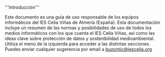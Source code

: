 '''Introducción'''

Este documento es una guía de uso responsable de los equipos informáticos del IES Celia Viñas de Almería (España).
Esta documentación incluye un resumen de las normas y posibilidades de uso de todos los medios informáticos con los que cuenta el IES Celia Viñas, así como las ideas clave sobre protección de datos y sostenibilidad medioambiental.
Utiliza el menú de la izquierda para acceder a las distintas secciones.
Puedes enviar cualquier sugerencia por email a buzontic@iescelia.org
